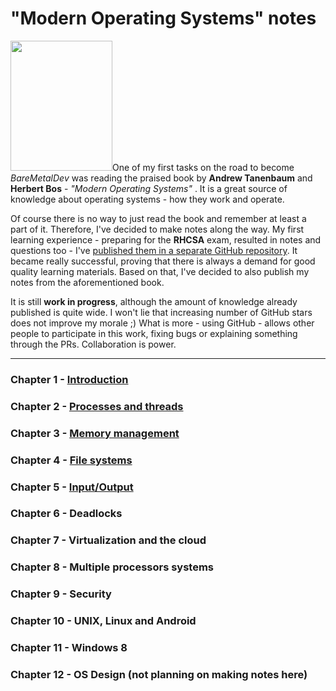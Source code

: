 # "Modern Operating Systems" notes

<img class=" wp-image-79 alignleft" src="https://www.baremetaldev.com/wp-content/uploads/2021/01/013359162X-235x300.jpeg"
 alt="" width="163" height="208" />One of my first tasks on the road to become <em>BareMetalDev</em> was reading
  the praised book by <strong>Andrew Tanenbaum</strong> and <strong>Herbert Bos</strong> - <em>"Modern Operating Systems"</em>
  . It is a great source of knowledge about operating systems - how they work and operate.

Of course there is no way to just read the book and remember at least a part of it. Therefore, I've decided to make
 notes along the way. My first learning experience - preparing for the **RHCSA** exam, resulted in notes 
 and questions too - I've <a href="https://github.com/chlebik/rhcsa-practice-questions" target="_blank" rel="noopener">
 published them in a separate GitHub repository</a>. It became really successful, proving that there is always a 
 demand for good quality learning materials. Based on that, I've decided to also publish my notes from the aforementioned 
 book.

It is still **work in progress**, although the amount of knowledge already published is quite wide. I won't 
lie that increasing number of GitHub stars does not improve my morale ;) What is more - using GitHub - allows other
 people to participate in this work, fixing bugs or explaining something through the PRs. Collaboration is power.

<hr />

### Chapter 1 - <a href="Chapter_01/README.md">Introduction</a>

### Chapter 2 - <a href="Chapter_02/README.md">Processes and threads</a>

### Chapter 3 - <a href="Chapter_03/README.md">Memory management</a>

### Chapter 4 - <a href="Chapter_04/README.md">File systems</a>

### Chapter 5 - <a href="Chapter_05/README.md">Input/Output</a>

### Chapter 6 - Deadlocks

### Chapter 7 - Virtualization and the cloud

### Chapter 8 - Multiple processors systems

### Chapter 9 - Security

### Chapter 10 - UNIX, Linux and Android

### Chapter 11 - Windows 8

### Chapter 12 - OS Design (not planning on making notes here)
